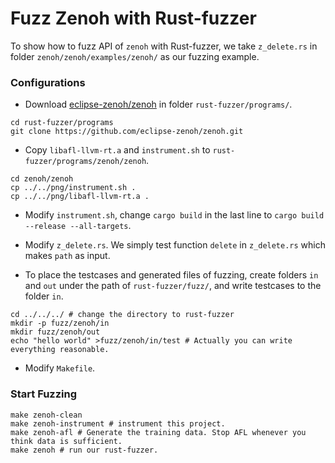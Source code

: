 # Fuzz Zenoh with Rust-fuzzer

To show how to fuzz API of `zenoh` with Rust-fuzzer, we take `z_delete.rs` in folder `zenoh/zenoh/examples/zenoh/` as our fuzzing example. 

### Configurations

* Download [eclipse-zenoh/zenoh](https://github.com/eclipse-zenoh/zenoh) in folder `rust-fuzzer/programs/`.
```shell
cd rust-fuzzer/programs
git clone https://github.com/eclipse-zenoh/zenoh.git
```
* Copy `libafl-llvm-rt.a` and `instrument.sh` to `rust-fuzzer/programs/zenoh/zenoh`.
```shell
cd zenoh/zenoh
cp ../../png/instrument.sh .
cp ../../png/libafl-llvm-rt.a .
```

* Modify `instrument.sh`, change `cargo build` in the last line to `cargo build --release --all-targets`.

* Modify `z_delete.rs`. We simply test function `delete` in `z_delete.rs` which makes `path` as input. 

* To place the testcases and generated files of fuzzing, create folders `in` and `out` under the path of `rust-fuzzer/fuzz/`, and write testcases to the folder `in`.
```shell
cd ../../../ # change the directory to rust-fuzzer
mkdir -p fuzz/zenoh/in
mkdir fuzz/zenoh/out
echo "hello world" >fuzz/zenoh/in/test # Actually you can write everything reasonable.
```

* Modify `Makefile`.

### Start Fuzzing

```shell
make zenoh-clean
make zenoh-instrument # instrument this project.
make zenoh-afl # Generate the training data. Stop AFL whenever you think data is sufficient.
make zenoh # run our rust-fuzzer.
```
